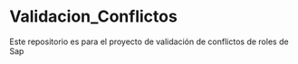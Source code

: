 # Validacion_Conflictos
Este repositorio es para el proyecto de validación de conflictos de roles de Sap
